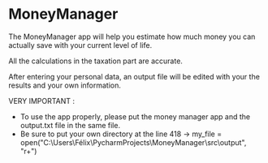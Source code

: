 # MoneyManager

The MoneyManager app will help you estimate how much money you can actually save with your current level of life.

All the calculations in the taxation part are accurate.  

After entering your personal data, an output file will be edited with your the results and your own information.

VERY IMPORTANT :
- To use the app properly, please put the money manager app and the output.txt file in the same file.
- Be sure to put your own directory at the line 418 
  -> my_file = open("C:\\Users\\Félix\\PycharmProjects\\MoneyManager\\src\\output", "r+")
